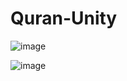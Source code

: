# Quran-Unity
 
![image](https://github.com/voidwave/Quran-Unity/blob/master/Demo1.jpg)

![image](https://github.com/voidwave/Quran-Unity/blob/master/Demo2.jpg)